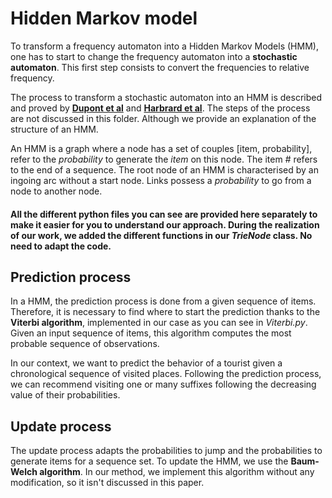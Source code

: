 # Hidden Markov model 

To transform a frequency automaton into a Hidden Markov Models (HMM), one has to start to change the frequency automaton into a **stochastic automaton**. This first step consists to convert the frequencies to relative frequency. 

The process to transform a stochastic automaton into an HMM is described and proved by **[Dupont et al](https://www.researchgate.net/publication/2640446_Probabilistic_DFA_Inference_using_Kullback-Leibler_Divergence_and_Minimality)** and **[Harbrard et al](https://hal.archives-ouvertes.fr/hal-00085176v2)**. The steps of the process are not discussed in this folder. Although we provide an explanation of the structure of an HMM.

An HMM is a graph where a node has a set of couples [item, probability], refer to the *probability* to generate the *item* on this node. The item *#* refers to the end of a sequence. The root node of an HMM is characterised by an ingoing arc without a start node. Links possess a *probability* to go from a node to another node. 

#### All the different python files you can see are provided here separately to make it easier for you to understand our approach. During the realization of our work, we added the different functions in our *TrieNode* class. No need to adapt the code.

## Prediction process

In a HMM, the prediction process is done from a given sequence of items. Therefore, it is necessary to find where to start the prediction thanks to the **Viterbi algorithm**, implemented in our case as you can see in *Viterbi.py*. Given an input sequence of items, this algorithm computes the most probable sequence of observations.

In our context, we want to predict the behavior of a tourist given a chronological sequence of visited places. Following the prediction process, we can recommend visiting one or many suffixes following the decreasing value of their probabilities.

## Update process

The update process adapts the probabilities to jump and the probabilities to generate items for a sequence set. To update the HMM, we use the **Baum-Welch algorithm**. In our method, we implement this algorithm without any modification, so it isn't discussed in this paper.
